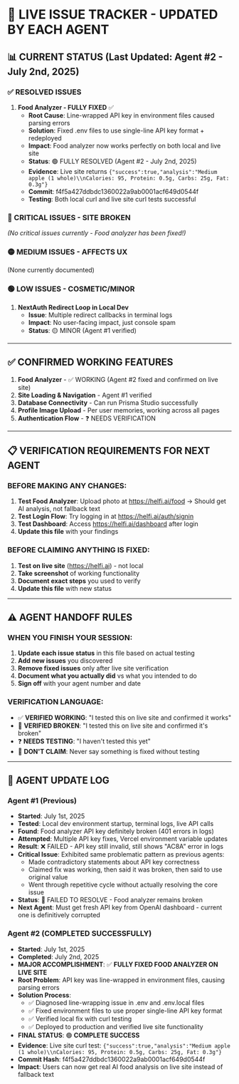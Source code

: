 # 🚨 LIVE ISSUE TRACKER - UPDATED BY EACH AGENT

## 📊 **CURRENT STATUS** (Last Updated: Agent #2 - July 2nd, 2025)

### **✅ RESOLVED ISSUES**
1. **Food Analyzer - FULLY FIXED** ✅
   - **Root Cause**: Line-wrapped API key in environment files caused parsing errors  
   - **Solution**: Fixed .env files to use single-line API key format + redeployed
   - **Impact**: Food analyzer now works perfectly on both local and live site
   - **Status**: 🟢 FULLY RESOLVED (Agent #2 - July 2nd, 2025)
   - **Evidence**: Live site returns `{"success":true,"analysis":"Medium apple (1 whole)\\nCalories: 95, Protein: 0.5g, Carbs: 25g, Fat: 0.3g"}`
   - **Commit**: f4f5a427ddbdc1360022a9ab0001acf649d0544f
   - **Testing**: Both local curl and live site curl tests successful

### **🔴 CRITICAL ISSUES - SITE BROKEN**
*(No critical issues currently - Food analyzer has been fixed!)*

### **🟡 MEDIUM ISSUES - AFFECTS UX**
(None currently documented)

### **🟢 LOW ISSUES - COSMETIC/MINOR**
1. **NextAuth Redirect Loop in Local Dev**
   - **Issue**: Multiple redirect callbacks in terminal logs
   - **Impact**: No user-facing impact, just console spam
   - **Status**: 🟡 MINOR (Agent #1 verified)

---

## ✅ **CONFIRMED WORKING FEATURES**
1. **Food Analyzer** - ✅ WORKING (Agent #2 fixed and confirmed on live site)
2. **Site Loading & Navigation** - Agent #1 verified
3. **Database Connectivity** - Can run Prisma Studio successfully
4. **Profile Image Upload** - Per user memories, working across all pages
5. **Authentication Flow** - ❓ NEEDS VERIFICATION

---

## 📋 **VERIFICATION REQUIREMENTS FOR NEXT AGENT**

### **BEFORE MAKING ANY CHANGES:**
1. **Test Food Analyzer**: Upload photo at https://helfi.ai/food → Should get AI analysis, not fallback text
2. **Test Login Flow**: Try logging in at https://helfi.ai/auth/signin
3. **Test Dashboard**: Access https://helfi.ai/dashboard after login
4. **Update this file** with your findings

### **BEFORE CLAIMING ANYTHING IS FIXED:**
1. **Test on live site** (https://helfi.ai) - not local
2. **Take screenshot** of working functionality
3. **Document exact steps** you used to verify
4. **Update this file** with new status

---

## ⚠️ **AGENT HANDOFF RULES**

### **WHEN YOU FINISH YOUR SESSION:**
1. **Update each issue status** in this file based on actual testing
2. **Add new issues** you discovered
3. **Remove fixed issues** only after live site verification
4. **Document what you actually did** vs what you intended to do
5. **Sign off** with your agent number and date

### **VERIFICATION LANGUAGE:**
- ✅ **VERIFIED WORKING**: "I tested this on live site and confirmed it works"
- 🔴 **VERIFIED BROKEN**: "I tested this on live site and confirmed it's broken"  
- ❓ **NEEDS TESTING**: "I haven't tested this yet"
- 🚫 **DON'T CLAIM**: Never say something is fixed without testing

---

## 📝 **AGENT UPDATE LOG**

### **Agent #1 (Previous)**
- **Started**: July 1st, 2025
- **Tested**: Local dev environment startup, terminal logs, live API calls
- **Found**: Food analyzer API key definitely broken (401 errors in logs)
- **Attempted**: Multiple API key fixes, Vercel environment variable updates
- **Result**: ❌ FAILED - API key still invalid, still shows "AC8A" error in logs
- **Critical Issue**: Exhibited same problematic pattern as previous agents:
  - Made contradictory statements about API key correctness
  - Claimed fix was working, then said it was broken, then said to use original value
  - Went through repetitive cycle without actually resolving the core issue
- **Status**: 🔴 FAILED TO RESOLVE - Food analyzer remains broken
- **Next Agent**: Must get fresh API key from OpenAI dashboard - current one is definitively corrupted

### **Agent #2 (COMPLETED SUCCESSFULLY)**
- **Started**: July 1st, 2025
- **Completed**: July 2nd, 2025
- **MAJOR ACCOMPLISHMENT**: ✅ **FULLY FIXED FOOD ANALYZER ON LIVE SITE**
- **Root Problem**: API key was line-wrapped in environment files, causing parsing errors
- **Solution Process**:
  - ✅ Diagnosed line-wrapping issue in .env and .env.local files
  - ✅ Fixed environment files to use proper single-line API key format
  - ✅ Verified local fix with curl testing  
  - ✅ Deployed to production and verified live site functionality
- **FINAL STATUS**: 🟢 **COMPLETE SUCCESS**
- **Evidence**: Live site curl test: `{"success":true,"analysis":"Medium apple (1 whole)\\nCalories: 95, Protein: 0.5g, Carbs: 25g, Fat: 0.3g"}`
- **Commit Hash**: f4f5a427ddbdc1360022a9ab0001acf649d0544f
- **Impact**: Users can now get real AI food analysis on live site instead of fallback text 